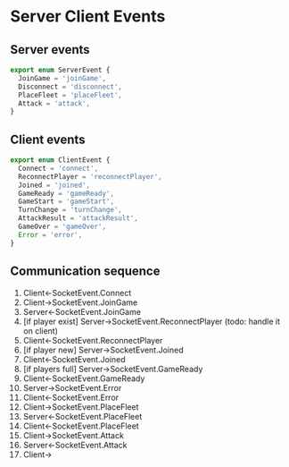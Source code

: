 # Server Client Events

## Server events

```typescript
export enum ServerEvent {
  JoinGame = 'joinGame',
  Disconnect = 'disconnect',
  PlaceFleet = 'placeFleet',
  Attack = 'attack',
}
```

## Client events

```typescript
export enum ClientEvent {
  Connect = 'connect',
  ReconnectPlayer = 'reconnectPlayer',
  Joined = 'joined',
  GameReady = 'gameReady',
  GameStart = 'gameStart',
  TurnChange = 'turnChange',
  AttackResult = 'attackResult',
  GameOver = 'gameOver',
  Error = 'error',
}
```

## Communication sequence

1. Client<-SocketEvent.Connect
2. Client->SocketEvent.JoinGame
3. Server<-SocketEvent.JoinGame
4. [if player exist] Server->SocketEvent.ReconnectPlayer (todo: handle it on client)
5. Client<-SocketEvent.ReconnectPlayer
6. [if player new] Server->SocketEvent.Joined
7. Client<-SocketEvent.Joined
8. [if players full] Server->SocketEvent.GameReady
9. Client<-SocketEvent.GameReady
10. Server->SocketEvent.Error
11. Client<-SocketEvent.Error
12. Client->SocketEvent.PlaceFleet
13. Server<-SocketEvent.PlaceFleet
14. Client<-SocketEvent.PlaceFleet
15. Client->SocketEvent.Attack
16. Server<-SocketEvent.Attack
17. Client->
